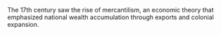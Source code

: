 The 17th century saw the rise of mercantilism, an economic theory that emphasized national wealth accumulation through exports and colonial expansion.
